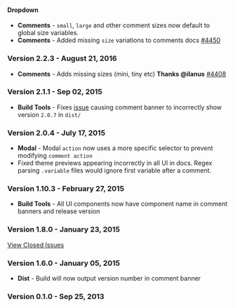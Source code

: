 #### Dropdown

- **Comments** - `small`, `large` and other comment sizes now default to global size variables.
- **Comments** - Added missing `size` variations to comments docs [#4450](https://github.com/Semantic-Org/Semantic-UI/pull/4450)

### Version 2.2.3 - August 21, 2016

- **Comments** - Adds missing sizes (mini, tiny etc) **Thanks @ilanus** [#4408](https://github.com/Semantic-Org/Semantic-UI/issues/4408)

### Version 2.1.1 - Sep 02, 2015

- **Build Tools** - Fixes [issue](https://github.com/Semantic-Org/Semantic-UI/commit/3d20d5e9796e05cc100af73370173f3383cf1d81) causing comment banner to incorrectly show version `2.0.7` in `dist/`

### Version 2.0.4 - July 17, 2015

- **Modal** - Modal `action` now uses a more specific selector to prevent modifying `comment action`
- Fixed theme previews appearing incorrectly in all UI in docs. Regex parsing `.variable` files would ignore first variable after a comment.

### Version 1.10.3 - February 27, 2015

- **Build Tools** - All UI components now have component name in comment banners and release version

### Version 1.8.0 - January 23, 2015

[View Closed Issues](https://github.com/Semantic-Org/Semantic-UI/issues?q=is%3Aissue+milestone%3A1.8.0+is%3Aclosed+sort%3Acomments-desc)

### Version 1.6.0 - January 05, 2015

- **Dist** - Build will now output version number in comment banner

### Version 0.1.0 - Sep 25, 2013